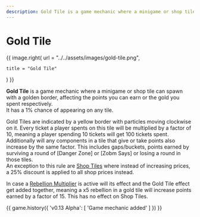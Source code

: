 ```yaml
---
description: Gold Tile is a game mechanic where a minigame or shop tile can spawn with a golden border, affecting the points you can earn or the gold you spent respectively.
---
```


# Gold Tile

{{ image.right(
    url = "../../assets/images/gold-tile.png",
    
    title = "Gold Tile"
) }}

**Gold Tile** is a game mechanic where a minigame or shop tile can spawn with a golden border, affecting the points you can earn or the gold you spent respectively.  
It has a 1% chance of appearing on any tile.

Gold Tiles are indicated by a yellow border with particles moving clockwise on it. Every ticket a player spents on this tile will be multiplied by a factor of 10, meaning a player spending 10 tickets will get 100 tickets spent.  
Additionally will any components in a tile that give or take points also increase by the same factor. This includes gaps/buckets, points earned by surviving a round of [Danger Zone] or [Zobm Says] or losing a round in those tiles.  
An exception to this rule are [Shop Tiles](../twitch-tiles/index.md#available-shop-tiles) where instead of increasing prices, a 25% discount is applied to all shop prices instead.

In case a [Rebellion Multiplier](rebellion.md) is active will its effect and the Gold Tile effect get added together, meaning a x5 rebellion in a gold tile will increase points earned by a factor of 15. This has no effect on Shop Tiles.

{{ game.history({
    'v0.13 Alpha': [
        'Game mechanic added'
    ]
}) }}
